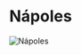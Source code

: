 # Nápoles

![Nápoles](https://github.com/Carlosquinbau/N-poles.-An-lisis-Airbnb/assets/145987919/283c5cc8-0ba3-405a-8233-42bca6e23391)

